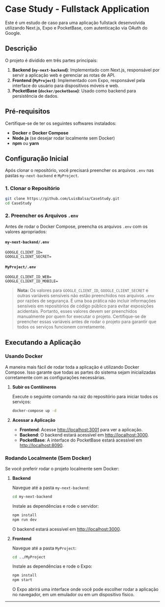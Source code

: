 
# Case Study - Fullstack Application

Este é um estudo de caso para uma aplicação fullstack desenvolvida utilizando Next.js, Expo e PocketBase, com autenticação via OAuth do Google.

## Descrição

O projeto é dividido em três partes principais:

1. **Backend (`my-next-backend`)**: Implementado com Next.js, responsável por servir a aplicação web e gerenciar as rotas de API.
2. **Frontend (`MyProject`)**: Implementado com Expo, responsável pela interface do usuário para dispositivos móveis e web.
3. **PocketBase (`docker/pocketbase`)**: Usado como backend para persistência de dados.

## Pré-requisitos

Certifique-se de ter os seguintes softwares instalados:

- **Docker** e **Docker Compose**
- **Node.js** (se desejar rodar localmente sem Docker)
- **npm** ou **yarn**

## Configuração Inicial

Após clonar o repositório, você precisará preencher os arquivos `.env` nas pastas `my-next-backend` e `MyProject`.

### 1. Clonar o Repositório

```bash
git clone https://github.com/LuisBalsa/CaseStudy.git
cd CaseStudy
```

### 2. Preencher os Arquivos `.env`

Antes de rodar o Docker Compose, preencha os arquivos `.env` com os valores apropriados:

#### `my-next-backend/.env`

```plaintext
GOOGLE_CLIENT_ID=
GOOGLE_CLIENT_SECRET=
```

#### `MyProject/.env`

```plaintext
GOOGLE_CLIENT_ID_WEB=
GOOGLE_CLIENT_ID_MOBILE=
```

> **Nota:** Os valores para `GOOGLE_CLIENT_ID`, `GOOGLE_CLIENT_SECRET` e outras variáveis sensíveis não estão preenchidos nos arquivos `.env` por razões de segurança. É uma boa prática não incluir informações sensíveis em repositórios de código público para evitar exposições acidentais. Portanto, esses valores devem ser preenchidos manualmente por quem for executar o projeto. Certifique-se de preencher essas variáveis antes de rodar o projeto para garantir que todos os serviços funcionem corretamente.

## Executando a Aplicação

### Usando Docker

A maneira mais fácil de rodar toda a aplicação é utilizando Docker Compose. Isso garante que todas as partes do sistema sejam inicializadas corretamente com as configurações necessárias.

1. **Subir os Contêineres**

   Execute o seguinte comando na raiz do repositório para iniciar todos os serviços:

   ```bash
   docker-compose up -d
   ```

2. **Acessar a Aplicação**

   - **Frontend**: Acesse [http://localhost:3001](http://localhost:3001) para ver a aplicação.
   - **Backend**: O backend estará acessível em [http://localhost:3000](http://localhost:3000).
   - **PocketBase**: A interface do PocketBase estará acessível em [http://localhost:8090](http://localhost:8090).

### Rodando Localmente (Sem Docker)

Se você preferir rodar o projeto localmente sem Docker:

1. **Backend**

   Navegue até a pasta `my-next-backend`:

   ```bash
   cd my-next-backend
   ```

   Instale as dependências e rode o servidor:

   ```bash
   npm install
   npm run dev
   ```

   O backend estará acessível em [http://localhost:3000](http://localhost:3000).

2. **Frontend**

   Navegue até a pasta `MyProject`:

   ```bash
   cd ../MyProject
   ```

   Instale as dependências e rode o Expo:

   ```bash
   npm install
   npm start
   ```

   O Expo abrirá uma interface onde você pode escolher rodar a aplicação no navegador, em um emulador ou em um dispositivo físico.

---
